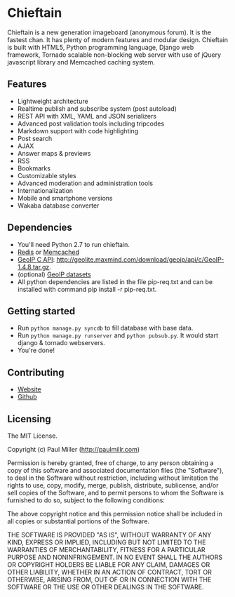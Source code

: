 # Chieftain
Chieftain is a new generation imageboard (anonymous forum). It is the fastest chan.
It has plenty of modern features and modular design.
Chieftain is built with HTML5, Python programming language, Django web framework,
Tornado scalable non-blocking web server with use of jQuery javascript library and
Memcached caching system.

## Features
* Lightweight architecture
* Realtime publish and subscribe system (post autoload)
* REST API with XML, YAML and JSON serializers
* Advanced post validation tools including tripcodes
* Markdown support with code highlighting
* Post search
* AJAX
* Answer maps & previews
* RSS
* Bookmarks
* Customizable styles
* Advanced moderation and administration tools
* Internationalization
* Mobile and smartphone versions
* Wakaba database converter

## Dependencies
* You'll need Python 2.7 to run chieftain.
* [Redis](http://redis.io/) or [Memcached](http://memcached.org/)
* [GeoIP C API](http://www.maxmind.com/app/c): http://geolite.maxmind.com/download/geoip/api/c/GeoIP-1.4.8.tar.gz.
* (optional) [GeoIP datasets](http://geolite.maxmind.com/download/geoip/database/GeoLiteCountry/)
* All python dependencies are listed in the file pip-req.txt and can be
installed with command pip install -r pip-req.txt.

## Getting started
* Run `python manage.py syncdb` to fill database with base data.
* Run `python manage.py runserver` and `python pubsub.py`. It would start django & tornado webservers.
* You're done!

## Contributing
* [Website](http://paulmillr.com/chieftain/)
* [Github](https://github.com/paulmillr/chieftain)

## Licensing
The MIT License.

Copyright (c) Paul Miller (http://paulmillr.com)

Permission is hereby granted, free of charge, to any person obtaining a copy
of this software and associated documentation files (the "Software"), to deal
in the Software without restriction, including without limitation the rights
to use, copy, modify, merge, publish, distribute, sublicense, and/or sell
copies of the Software, and to permit persons to whom the Software is
furnished to do so, subject to the following conditions:

The above copyright notice and this permission notice shall be included in
all copies or substantial portions of the Software.

THE SOFTWARE IS PROVIDED "AS IS", WITHOUT WARRANTY OF ANY KIND, EXPRESS OR
IMPLIED, INCLUDING BUT NOT LIMITED TO THE WARRANTIES OF MERCHANTABILITY,
FITNESS FOR A PARTICULAR PURPOSE AND NONINFRINGEMENT. IN NO EVENT SHALL THE
AUTHORS OR COPYRIGHT HOLDERS BE LIABLE FOR ANY CLAIM, DAMAGES OR OTHER
LIABILITY, WHETHER IN AN ACTION OF CONTRACT, TORT OR OTHERWISE, ARISING FROM,
OUT OF OR IN CONNECTION WITH THE SOFTWARE OR THE USE OR OTHER DEALINGS IN
THE SOFTWARE.
